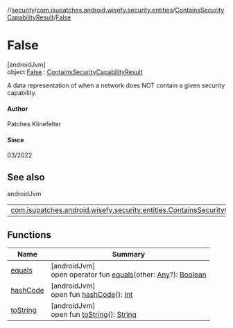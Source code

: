 //[security](../../../../index.md)/[com.isupatches.android.wisefy.security.entities](../../index.md)/[ContainsSecurityCapabilityResult](../index.md)/[False](index.md)

# False

[androidJvm]\
object [False](index.md) : [ContainsSecurityCapabilityResult](../index.md)

A data representation of when a network does NOT contain a given security capability.

#### Author

Patches Klinefelter

#### Since

03/2022

## See also

androidJvm

| | |
|---|---|
| [com.isupatches.android.wisefy.security.entities.ContainsSecurityCapabilityResult](../index.md) |  |

## Functions

| Name | Summary |
|---|---|
| [equals](../../-security-capability/-companion/index.md#585090901%2FFunctions%2F1459372730) | [androidJvm]<br>open operator fun [equals](../../-security-capability/-companion/index.md#585090901%2FFunctions%2F1459372730)(other: [Any](https://kotlinlang.org/api/latest/jvm/stdlib/kotlin/-any/index.html)?): [Boolean](https://kotlinlang.org/api/latest/jvm/stdlib/kotlin/-boolean/index.html) |
| [hashCode](../../-security-capability/-companion/index.md#1794629105%2FFunctions%2F1459372730) | [androidJvm]<br>open fun [hashCode](../../-security-capability/-companion/index.md#1794629105%2FFunctions%2F1459372730)(): [Int](https://kotlinlang.org/api/latest/jvm/stdlib/kotlin/-int/index.html) |
| [toString](../../-security-capability/-companion/index.md#1616463040%2FFunctions%2F1459372730) | [androidJvm]<br>open fun [toString](../../-security-capability/-companion/index.md#1616463040%2FFunctions%2F1459372730)(): [String](https://kotlinlang.org/api/latest/jvm/stdlib/kotlin/-string/index.html) |
